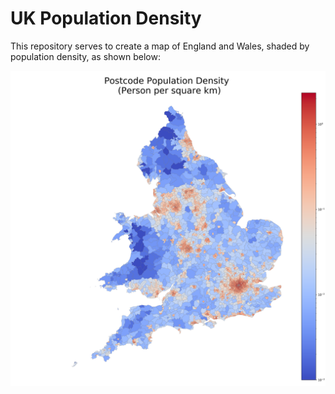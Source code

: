 # UK Population Density

This repository serves to create a map of England and Wales, shaded
by population density, as shown below:

![UK Population](https://github.com/TomosEdwards/uk-population-density/blob/master/UK%20Postcode.png)
